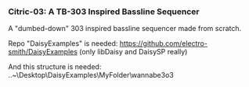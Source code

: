 ### Citric-03: A TB-303 Inspired Bassline Sequencer
 A "dumbed-down" 303 inspired bassline sequencer made from scratch.

Repo "DaisyExamples" is needed: https://github.com/electro-smith/DaisyExamples (only libDaisy and DaisySP really)

And this structure is needed:
..\~\Desktop\DaisyExamples\MyFolder\wannabe3o3
